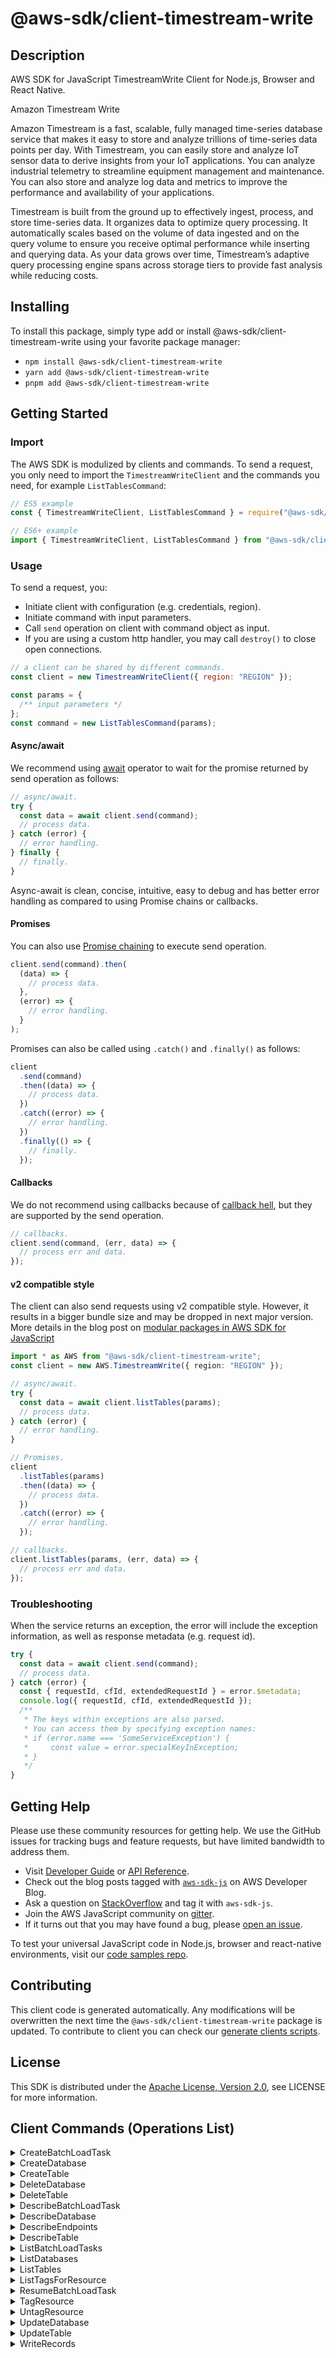 <!-- generated file, do not edit directly -->

# @aws-sdk/client-timestream-write

## Description

AWS SDK for JavaScript TimestreamWrite Client for Node.js, Browser and React Native.

<fullname>Amazon Timestream Write</fullname>

<p>Amazon Timestream is a fast, scalable, fully managed time-series database service
that makes it easy to store and analyze trillions of time-series data points per day. With
Timestream, you can easily store and analyze IoT sensor data to derive insights
from your IoT applications. You can analyze industrial telemetry to streamline equipment
management and maintenance. You can also store and analyze log data and metrics to improve
the performance and availability of your applications. </p>
<p>Timestream is built from the ground up to effectively ingest, process, and
store time-series data. It organizes data to optimize query processing. It automatically
scales based on the volume of data ingested and on the query volume to ensure you receive
optimal performance while inserting and querying data. As your data grows over time,
Timestream’s adaptive query processing engine spans across storage tiers to
provide fast analysis while reducing costs.</p>

## Installing

To install this package, simply type add or install @aws-sdk/client-timestream-write
using your favorite package manager:

- `npm install @aws-sdk/client-timestream-write`
- `yarn add @aws-sdk/client-timestream-write`
- `pnpm add @aws-sdk/client-timestream-write`

## Getting Started

### Import

The AWS SDK is modulized by clients and commands.
To send a request, you only need to import the `TimestreamWriteClient` and
the commands you need, for example `ListTablesCommand`:

```js
// ES5 example
const { TimestreamWriteClient, ListTablesCommand } = require("@aws-sdk/client-timestream-write");
```

```ts
// ES6+ example
import { TimestreamWriteClient, ListTablesCommand } from "@aws-sdk/client-timestream-write";
```

### Usage

To send a request, you:

- Initiate client with configuration (e.g. credentials, region).
- Initiate command with input parameters.
- Call `send` operation on client with command object as input.
- If you are using a custom http handler, you may call `destroy()` to close open connections.

```js
// a client can be shared by different commands.
const client = new TimestreamWriteClient({ region: "REGION" });

const params = {
  /** input parameters */
};
const command = new ListTablesCommand(params);
```

#### Async/await

We recommend using [await](https://developer.mozilla.org/en-US/docs/Web/JavaScript/Reference/Operators/await)
operator to wait for the promise returned by send operation as follows:

```js
// async/await.
try {
  const data = await client.send(command);
  // process data.
} catch (error) {
  // error handling.
} finally {
  // finally.
}
```

Async-await is clean, concise, intuitive, easy to debug and has better error handling
as compared to using Promise chains or callbacks.

#### Promises

You can also use [Promise chaining](https://developer.mozilla.org/en-US/docs/Web/JavaScript/Guide/Using_promises#chaining)
to execute send operation.

```js
client.send(command).then(
  (data) => {
    // process data.
  },
  (error) => {
    // error handling.
  }
);
```

Promises can also be called using `.catch()` and `.finally()` as follows:

```js
client
  .send(command)
  .then((data) => {
    // process data.
  })
  .catch((error) => {
    // error handling.
  })
  .finally(() => {
    // finally.
  });
```

#### Callbacks

We do not recommend using callbacks because of [callback hell](http://callbackhell.com/),
but they are supported by the send operation.

```js
// callbacks.
client.send(command, (err, data) => {
  // process err and data.
});
```

#### v2 compatible style

The client can also send requests using v2 compatible style.
However, it results in a bigger bundle size and may be dropped in next major version. More details in the blog post
on [modular packages in AWS SDK for JavaScript](https://aws.amazon.com/blogs/developer/modular-packages-in-aws-sdk-for-javascript/)

```ts
import * as AWS from "@aws-sdk/client-timestream-write";
const client = new AWS.TimestreamWrite({ region: "REGION" });

// async/await.
try {
  const data = await client.listTables(params);
  // process data.
} catch (error) {
  // error handling.
}

// Promises.
client
  .listTables(params)
  .then((data) => {
    // process data.
  })
  .catch((error) => {
    // error handling.
  });

// callbacks.
client.listTables(params, (err, data) => {
  // process err and data.
});
```

### Troubleshooting

When the service returns an exception, the error will include the exception information,
as well as response metadata (e.g. request id).

```js
try {
  const data = await client.send(command);
  // process data.
} catch (error) {
  const { requestId, cfId, extendedRequestId } = error.$metadata;
  console.log({ requestId, cfId, extendedRequestId });
  /**
   * The keys within exceptions are also parsed.
   * You can access them by specifying exception names:
   * if (error.name === 'SomeServiceException') {
   *     const value = error.specialKeyInException;
   * }
   */
}
```

## Getting Help

Please use these community resources for getting help.
We use the GitHub issues for tracking bugs and feature requests, but have limited bandwidth to address them.

- Visit [Developer Guide](https://docs.aws.amazon.com/sdk-for-javascript/v3/developer-guide/welcome.html)
  or [API Reference](https://docs.aws.amazon.com/AWSJavaScriptSDK/v3/latest/index.html).
- Check out the blog posts tagged with [`aws-sdk-js`](https://aws.amazon.com/blogs/developer/tag/aws-sdk-js/)
  on AWS Developer Blog.
- Ask a question on [StackOverflow](https://stackoverflow.com/questions/tagged/aws-sdk-js) and tag it with `aws-sdk-js`.
- Join the AWS JavaScript community on [gitter](https://gitter.im/aws/aws-sdk-js-v3).
- If it turns out that you may have found a bug, please [open an issue](https://github.com/aws/aws-sdk-js-v3/issues/new/choose).

To test your universal JavaScript code in Node.js, browser and react-native environments,
visit our [code samples repo](https://github.com/aws-samples/aws-sdk-js-tests).

## Contributing

This client code is generated automatically. Any modifications will be overwritten the next time the `@aws-sdk/client-timestream-write` package is updated.
To contribute to client you can check our [generate clients scripts](https://github.com/aws/aws-sdk-js-v3/tree/main/scripts/generate-clients).

## License

This SDK is distributed under the
[Apache License, Version 2.0](http://www.apache.org/licenses/LICENSE-2.0),
see LICENSE for more information.

## Client Commands (Operations List)

<details>
<summary>
CreateBatchLoadTask
</summary>

[Command API Reference](https://docs.aws.amazon.com/AWSJavaScriptSDK/v3/latest/client/timestream-write/command/CreateBatchLoadTaskCommand/) / [Input](https://docs.aws.amazon.com/AWSJavaScriptSDK/v3/latest/Package/-aws-sdk-client-timestream-write/Interface/CreateBatchLoadTaskCommandInput/) / [Output](https://docs.aws.amazon.com/AWSJavaScriptSDK/v3/latest/Package/-aws-sdk-client-timestream-write/Interface/CreateBatchLoadTaskCommandOutput/)

</details>
<details>
<summary>
CreateDatabase
</summary>

[Command API Reference](https://docs.aws.amazon.com/AWSJavaScriptSDK/v3/latest/client/timestream-write/command/CreateDatabaseCommand/) / [Input](https://docs.aws.amazon.com/AWSJavaScriptSDK/v3/latest/Package/-aws-sdk-client-timestream-write/Interface/CreateDatabaseCommandInput/) / [Output](https://docs.aws.amazon.com/AWSJavaScriptSDK/v3/latest/Package/-aws-sdk-client-timestream-write/Interface/CreateDatabaseCommandOutput/)

</details>
<details>
<summary>
CreateTable
</summary>

[Command API Reference](https://docs.aws.amazon.com/AWSJavaScriptSDK/v3/latest/client/timestream-write/command/CreateTableCommand/) / [Input](https://docs.aws.amazon.com/AWSJavaScriptSDK/v3/latest/Package/-aws-sdk-client-timestream-write/Interface/CreateTableCommandInput/) / [Output](https://docs.aws.amazon.com/AWSJavaScriptSDK/v3/latest/Package/-aws-sdk-client-timestream-write/Interface/CreateTableCommandOutput/)

</details>
<details>
<summary>
DeleteDatabase
</summary>

[Command API Reference](https://docs.aws.amazon.com/AWSJavaScriptSDK/v3/latest/client/timestream-write/command/DeleteDatabaseCommand/) / [Input](https://docs.aws.amazon.com/AWSJavaScriptSDK/v3/latest/Package/-aws-sdk-client-timestream-write/Interface/DeleteDatabaseCommandInput/) / [Output](https://docs.aws.amazon.com/AWSJavaScriptSDK/v3/latest/Package/-aws-sdk-client-timestream-write/Interface/DeleteDatabaseCommandOutput/)

</details>
<details>
<summary>
DeleteTable
</summary>

[Command API Reference](https://docs.aws.amazon.com/AWSJavaScriptSDK/v3/latest/client/timestream-write/command/DeleteTableCommand/) / [Input](https://docs.aws.amazon.com/AWSJavaScriptSDK/v3/latest/Package/-aws-sdk-client-timestream-write/Interface/DeleteTableCommandInput/) / [Output](https://docs.aws.amazon.com/AWSJavaScriptSDK/v3/latest/Package/-aws-sdk-client-timestream-write/Interface/DeleteTableCommandOutput/)

</details>
<details>
<summary>
DescribeBatchLoadTask
</summary>

[Command API Reference](https://docs.aws.amazon.com/AWSJavaScriptSDK/v3/latest/client/timestream-write/command/DescribeBatchLoadTaskCommand/) / [Input](https://docs.aws.amazon.com/AWSJavaScriptSDK/v3/latest/Package/-aws-sdk-client-timestream-write/Interface/DescribeBatchLoadTaskCommandInput/) / [Output](https://docs.aws.amazon.com/AWSJavaScriptSDK/v3/latest/Package/-aws-sdk-client-timestream-write/Interface/DescribeBatchLoadTaskCommandOutput/)

</details>
<details>
<summary>
DescribeDatabase
</summary>

[Command API Reference](https://docs.aws.amazon.com/AWSJavaScriptSDK/v3/latest/client/timestream-write/command/DescribeDatabaseCommand/) / [Input](https://docs.aws.amazon.com/AWSJavaScriptSDK/v3/latest/Package/-aws-sdk-client-timestream-write/Interface/DescribeDatabaseCommandInput/) / [Output](https://docs.aws.amazon.com/AWSJavaScriptSDK/v3/latest/Package/-aws-sdk-client-timestream-write/Interface/DescribeDatabaseCommandOutput/)

</details>
<details>
<summary>
DescribeEndpoints
</summary>

[Command API Reference](https://docs.aws.amazon.com/AWSJavaScriptSDK/v3/latest/client/timestream-write/command/DescribeEndpointsCommand/) / [Input](https://docs.aws.amazon.com/AWSJavaScriptSDK/v3/latest/Package/-aws-sdk-client-timestream-write/Interface/DescribeEndpointsCommandInput/) / [Output](https://docs.aws.amazon.com/AWSJavaScriptSDK/v3/latest/Package/-aws-sdk-client-timestream-write/Interface/DescribeEndpointsCommandOutput/)

</details>
<details>
<summary>
DescribeTable
</summary>

[Command API Reference](https://docs.aws.amazon.com/AWSJavaScriptSDK/v3/latest/client/timestream-write/command/DescribeTableCommand/) / [Input](https://docs.aws.amazon.com/AWSJavaScriptSDK/v3/latest/Package/-aws-sdk-client-timestream-write/Interface/DescribeTableCommandInput/) / [Output](https://docs.aws.amazon.com/AWSJavaScriptSDK/v3/latest/Package/-aws-sdk-client-timestream-write/Interface/DescribeTableCommandOutput/)

</details>
<details>
<summary>
ListBatchLoadTasks
</summary>

[Command API Reference](https://docs.aws.amazon.com/AWSJavaScriptSDK/v3/latest/client/timestream-write/command/ListBatchLoadTasksCommand/) / [Input](https://docs.aws.amazon.com/AWSJavaScriptSDK/v3/latest/Package/-aws-sdk-client-timestream-write/Interface/ListBatchLoadTasksCommandInput/) / [Output](https://docs.aws.amazon.com/AWSJavaScriptSDK/v3/latest/Package/-aws-sdk-client-timestream-write/Interface/ListBatchLoadTasksCommandOutput/)

</details>
<details>
<summary>
ListDatabases
</summary>

[Command API Reference](https://docs.aws.amazon.com/AWSJavaScriptSDK/v3/latest/client/timestream-write/command/ListDatabasesCommand/) / [Input](https://docs.aws.amazon.com/AWSJavaScriptSDK/v3/latest/Package/-aws-sdk-client-timestream-write/Interface/ListDatabasesCommandInput/) / [Output](https://docs.aws.amazon.com/AWSJavaScriptSDK/v3/latest/Package/-aws-sdk-client-timestream-write/Interface/ListDatabasesCommandOutput/)

</details>
<details>
<summary>
ListTables
</summary>

[Command API Reference](https://docs.aws.amazon.com/AWSJavaScriptSDK/v3/latest/client/timestream-write/command/ListTablesCommand/) / [Input](https://docs.aws.amazon.com/AWSJavaScriptSDK/v3/latest/Package/-aws-sdk-client-timestream-write/Interface/ListTablesCommandInput/) / [Output](https://docs.aws.amazon.com/AWSJavaScriptSDK/v3/latest/Package/-aws-sdk-client-timestream-write/Interface/ListTablesCommandOutput/)

</details>
<details>
<summary>
ListTagsForResource
</summary>

[Command API Reference](https://docs.aws.amazon.com/AWSJavaScriptSDK/v3/latest/client/timestream-write/command/ListTagsForResourceCommand/) / [Input](https://docs.aws.amazon.com/AWSJavaScriptSDK/v3/latest/Package/-aws-sdk-client-timestream-write/Interface/ListTagsForResourceCommandInput/) / [Output](https://docs.aws.amazon.com/AWSJavaScriptSDK/v3/latest/Package/-aws-sdk-client-timestream-write/Interface/ListTagsForResourceCommandOutput/)

</details>
<details>
<summary>
ResumeBatchLoadTask
</summary>

[Command API Reference](https://docs.aws.amazon.com/AWSJavaScriptSDK/v3/latest/client/timestream-write/command/ResumeBatchLoadTaskCommand/) / [Input](https://docs.aws.amazon.com/AWSJavaScriptSDK/v3/latest/Package/-aws-sdk-client-timestream-write/Interface/ResumeBatchLoadTaskCommandInput/) / [Output](https://docs.aws.amazon.com/AWSJavaScriptSDK/v3/latest/Package/-aws-sdk-client-timestream-write/Interface/ResumeBatchLoadTaskCommandOutput/)

</details>
<details>
<summary>
TagResource
</summary>

[Command API Reference](https://docs.aws.amazon.com/AWSJavaScriptSDK/v3/latest/client/timestream-write/command/TagResourceCommand/) / [Input](https://docs.aws.amazon.com/AWSJavaScriptSDK/v3/latest/Package/-aws-sdk-client-timestream-write/Interface/TagResourceCommandInput/) / [Output](https://docs.aws.amazon.com/AWSJavaScriptSDK/v3/latest/Package/-aws-sdk-client-timestream-write/Interface/TagResourceCommandOutput/)

</details>
<details>
<summary>
UntagResource
</summary>

[Command API Reference](https://docs.aws.amazon.com/AWSJavaScriptSDK/v3/latest/client/timestream-write/command/UntagResourceCommand/) / [Input](https://docs.aws.amazon.com/AWSJavaScriptSDK/v3/latest/Package/-aws-sdk-client-timestream-write/Interface/UntagResourceCommandInput/) / [Output](https://docs.aws.amazon.com/AWSJavaScriptSDK/v3/latest/Package/-aws-sdk-client-timestream-write/Interface/UntagResourceCommandOutput/)

</details>
<details>
<summary>
UpdateDatabase
</summary>

[Command API Reference](https://docs.aws.amazon.com/AWSJavaScriptSDK/v3/latest/client/timestream-write/command/UpdateDatabaseCommand/) / [Input](https://docs.aws.amazon.com/AWSJavaScriptSDK/v3/latest/Package/-aws-sdk-client-timestream-write/Interface/UpdateDatabaseCommandInput/) / [Output](https://docs.aws.amazon.com/AWSJavaScriptSDK/v3/latest/Package/-aws-sdk-client-timestream-write/Interface/UpdateDatabaseCommandOutput/)

</details>
<details>
<summary>
UpdateTable
</summary>

[Command API Reference](https://docs.aws.amazon.com/AWSJavaScriptSDK/v3/latest/client/timestream-write/command/UpdateTableCommand/) / [Input](https://docs.aws.amazon.com/AWSJavaScriptSDK/v3/latest/Package/-aws-sdk-client-timestream-write/Interface/UpdateTableCommandInput/) / [Output](https://docs.aws.amazon.com/AWSJavaScriptSDK/v3/latest/Package/-aws-sdk-client-timestream-write/Interface/UpdateTableCommandOutput/)

</details>
<details>
<summary>
WriteRecords
</summary>

[Command API Reference](https://docs.aws.amazon.com/AWSJavaScriptSDK/v3/latest/client/timestream-write/command/WriteRecordsCommand/) / [Input](https://docs.aws.amazon.com/AWSJavaScriptSDK/v3/latest/Package/-aws-sdk-client-timestream-write/Interface/WriteRecordsCommandInput/) / [Output](https://docs.aws.amazon.com/AWSJavaScriptSDK/v3/latest/Package/-aws-sdk-client-timestream-write/Interface/WriteRecordsCommandOutput/)

</details>
